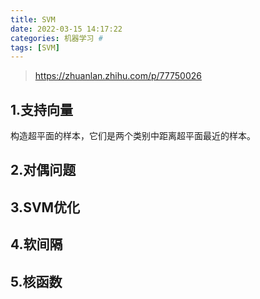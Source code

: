 ```yaml
---
title: SVM
date: 2022-03-15 14:17:22
categories: 机器学习 #
tags: [SVM]
---
```


>https://zhuanlan.zhihu.com/p/77750026

## 1.支持向量

构造超平面的样本，它们是两个类别中距离超平面最近的样本。



## 2.对偶问题





## 3.SVM优化







## 4.软间隔





## 5.核函数





